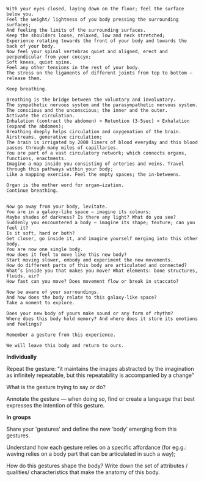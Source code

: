 	With your eyes closed, laying down on the floor; feel the surface below you. 
	Feel the weight/ lightness of you body pressing the surrounding surfaces; 
	And feeling the limits of the surrounding surfaces.
	Keep the shoulders loose, relaxed, low and neck stretched; 
	Experience rotating towards the front of your body and towards the back of your body.
	Now feel your spinal vertebras quiet and aligned, erect and perpendicular from your coccyx;
	Soft knees, quiet spine.
	Feel any other tensions in the rest of your body.
	The stress on the ligaments of different joints from top to bottom — release them.

	Keep breathing.

	Breathing is the bridge between the voluntary and involuntary.
	The sympathetic nervous system and the parasympathetic nervous system.
	The conscious and the unconscious; the inner and the outer.
	Activate the circulation.
	Inhalation (contract the abdomen) > Retention (3-5sec) > Exhalation (expand the abdomen);
	Breathing deeply helps circulation and oxygenation of the brain. 
	Airstreams, generative circulation;
	The brain is irrigated by 2000 liners of blood everyday and this blood passes through many miles of capillaries.
	You are part of a vast circulatory network; which connects organs, functions, enactments.
	Imagine a map inside you consisting of arteries and veins. Travel through this pathways within your body;
	Like a mapping exercise. Feel the empty spaces; the in-betweens.

	Organ is the mother word for organ—ization.
	Continue breathing.


	Now go away from your body, levitate. 
	You are in a galaxy-like space — imagine its colours; 
	Maybe shades of darkness? Is there any light? What do you see?
	Suddenly you encountered a body — imagine its shape; texture; can you feel it? 
	Is it soft, hard or both? 
	Get closer, go inside it, and imagine yourself merging into this other body. 
	You are now one single body. 
	How does it feel to move like this new body? 
	Start moving slower, embody and experiment the new movements.
	How do different parts of this body are articulated and connected?
	What’s inside you that makes you move? What elements: bone structures, fluids, air? 
	How fast can you move? Does movement flow or break in staccato?

	Now be aware of your surroundings.
	And how does the body relate to this galaxy-like space?
	Take a moment to explore.

	Does your new body of yours make sound or any form of rhythm? 
	Where does this body hold memory? And where does it store its emotions and feelings?

	Remember a gesture from this experience. 

	We will leave this body and return to ours.

__Individually__

Repeat the gesture: “it maintains the images abstracted by the imagination as infinitely repeatable, but this repeatability is accompanied by a change” 

What is the gesture trying to say or do?
  
Annotate the gesture — when doing so, find or create a language that best expresses the intention of this gesture.

__In groups__

Share your 'gestures' and define the new ‘body’ emerging from this gestures.

Understand how each gesture relies on a specific affordance (for eg.g.: waving relies on a body part that can be articulated in such a way); 

How do this gestures shape the body? Write down the set of attributes / qualities/ characteristics that make the anatomy of this body.
